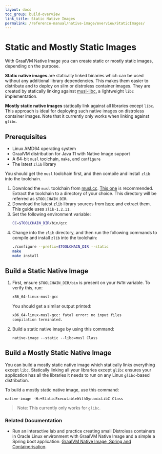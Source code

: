 ```yaml
---
layout: docs
toc_group: build-overview
link_title: Static Native Images
permalink: /reference-manual/native-image/overview/StaticImages/
---
```


# Static and Mostly Static Images

With GraalVM Native Image you can create static or mostly static images, depending on the purpose.

**Static native images** are statically linked binaries which can be used without any additional library dependencies.
This makes them easier to distribute and to deploy on slim or distroless container images.
They are created by statically linking against [musl-libc](https://musl.libc.org/), a lightweight `libc` implementation.

**Mostly static native images** statically link against all libraries except `libc`.
This approach is ideal for deploying such native images on distroless container images.
Note that it currently only works when linking against `glibc`.

## Prerequisites

- Linux AMD64 operating system
- GraalVM distribution for Java 11 with Native Image support
- A 64-bit `musl` toolchain, `make`, and `configure`
- The latest `zlib` library

You should get the `musl` toolchain first, and then compile and install `zlib` into the toolchain.

1. Download the `musl` toolchain from [musl.cc](https://musl.cc/). [This one](http://more.musl.cc/10/x86_64-linux-musl/x86_64-linux-musl-native.tgz) is recommended. Extract the toolchain to a directory of your choice. This directory will be referred as `$TOOLCHAIN_DIR`.
2. Download the latest `zlib` library sources from [here](https://zlib.net/) and extract them. This guide uses `zlib-1.2.11`.
3. Set the following environment variable:
    ```bash
    CC=$TOOLCHAIN_DIR/bin/gcc
    ```
4. Change into the `zlib` directory, and then run the following commands to compile and install `zlib` into the toolchain:
    ```bash
    ./configure --prefix=$TOOLCHAIN_DIR --static
    make
    make install
    ```

## Build a Static Native Image

1. First, ensure `$TOOLCHAIN_DIR/bin` is present on your `PATH` variable.
    To verify this, run:
    ```bash
    x86_64-linux-musl-gcc
    ```
    You should get a similar output printed:
    ```bash
    x86_64-linux-musl-gcc: fatal error: no input files
    compilation terminated.
    ```

2. Build a static native image by using this command:
    ```shell
    native-image --static --libc=musl Class
    ```

## Build a Mostly Static Native Image

You can build a mostly static native image which statically links everything except `libc`.
Statically linking all your libraries except `glibc` ensures your application has all the libraries it needs to run on any Linux `glibc`-based distribution.

To build a mostly static native image, use this command:
```shell
native-image -H:+StaticExecutableWithDynamicLibC Class
```

> Note: This currently only works for `glibc`.

### Related Documentation

* Run an interactive lab and practice creating small Distroless containers in Oracle Linux environment with GraalVM Native Image and a simple a Spring boot application: [GraalVM Native Image, Spring and Containerisation](https://luna.oracle.com/lab/fdfd090d-e52c-4481-a8de-dccecdca7d68).
